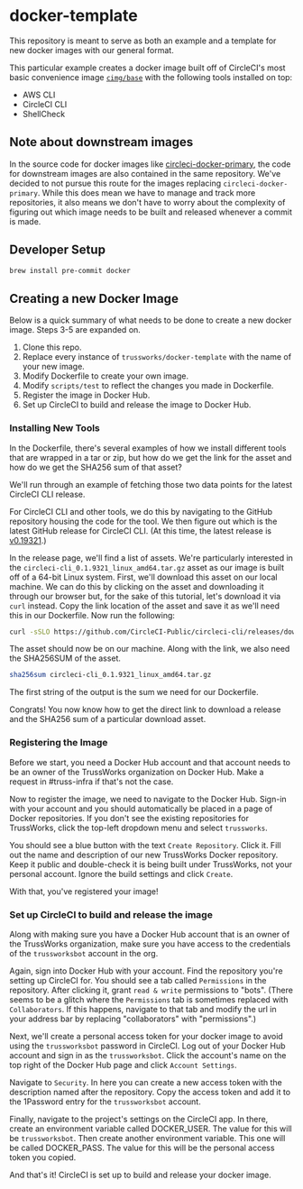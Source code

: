 # docker-template

This repository is meant to serve as both an example and a template for new docker images with our general format.

This particular example creates a docker image built off of CircleCI's most basic convenience image [`cimg/base`](https://hub.docker.com/r/cimg/base) with the following tools installed on top:

- AWS CLI
- CircleCI CLI
- ShellCheck

## Note about downstream images

In the source code for docker images like [circleci-docker-primary](https://github.com/trussworks/circleci-docker-primary), the code for downstream images are also contained in the same repository. We've decided to not pursue this route for the images replacing `circleci-docker-primary`. While this does mean we have to manage and track more repositories, it also means we don't have to worry about the complexity of figuring out which image needs to be built and released whenever a commit is made.

## Developer Setup

```sh
brew install pre-commit docker
```

## Creating a new Docker Image

Below is a quick summary of what needs to be done to create a new docker image. Steps 3-5 are expanded on.

1. Clone this repo.
2. Replace every instance of `trussworks/docker-template` with the name of your new image.
3. Modify Dockerfile to create your own image.
4. Modify `scripts/test` to reflect the changes you made in Dockerfile.
5. Register the image in Docker Hub.
6. Set up CircleCI to build and release the image to Docker Hub.

### Installing New Tools

In the Dockerfile, there's several examples of how we install different tools that are wrapped in a tar or zip, but how do we get the link for the asset and how do we get the SHA256 sum of that asset?

We'll run through an example of fetching those two data points for the latest CircleCI CLI release.

For CircleCI CLI and other tools, we do this by navigating to the GitHub repository housing the code for the tool. We then figure out which is the latest GitHub release for CircleCI CLI. (At this time, the latest release is [v0.19321](https://github.com/CircleCI-Public/circleci-cli/releases/tag/v0.1.9321).)

In the release page, we'll find a list of assets. We're particularly interested in the `circleci-cli_0.1.9321_linux_amd64.tar.gz` asset as our image is built off of a 64-bit Linux system. First, we'll download this asset on our local machine. We can do this by clicking on the asset and downloading it through our browser but, for the sake of this tutorial, let's download it via `curl` instead. Copy the link location of the asset and save it as we'll need this in our Dockerfile. Now run the following:

```sh
curl -sSLO https://github.com/CircleCI-Public/circleci-cli/releases/download/v0.1.9321/circleci-cli_0.1.9321_linux_amd64.tar.gz
```

The asset should now be on our machine. Along with the link, we also need the SHA256SUM of the asset.

```sh
sha256sum circleci-cli_0.1.9321_linux_amd64.tar.gz
```

The first string of the output is the sum we need for our Dockerfile.

Congrats! You now know how to get the direct link to download a release and the SHA256 sum of a particular download asset.

### Registering the Image

Before we start, you need a Docker Hub account and that account needs to be an owner of the TrussWorks organization on Docker Hub. Make a request in #truss-infra if that's not the case.

Now to register the image, we need to navigate to the Docker Hub. Sign-in with your account and you should automatically be placed in a page of Docker repositories. If you don't see the existing repositories for TrussWorks, click the top-left dropdown menu and select `trussworks`.

You should see a blue button with the text `Create Repository`. Click it. Fill out the name and description of our new TrussWorks Docker repository. Keep it public and double-check it is being built under TrussWorks, not your personal account. Ignore the build settings and click `Create`.

With that, you've registered your image!

### Set up CircleCI to build and release the image

Along with making sure you have a Docker Hub account that is an owner of the TrussWorks organization, make sure you have access to the credentials of the `trussworksbot` account in the org.

Again, sign into Docker Hub with your account. Find the repository you're setting up CircleCI for. You should see a tab called `Permissions` in the repository. After clicking it, grant `read & write` permissions to "bots". (There seems to be a glitch where the `Permissions` tab is sometimes replaced with `Collaborators`. If this happens, navigate to that tab and modify the url in your address bar by replacing "collaborators" with "permissions".)

Next, we'll create a personal access token for your docker image to avoid using the `trussworksbot` password in CircleCI. Log out of your Docker Hub account and sign in as the `trussworksbot`. Click the account's name on the top right of the Docker Hub page and click `Account Settings`.

Navigate to `Security`. In here you can create a new access token with the description named after the repository. Copy the access token and add it to the 1Password entry for the `trussworksbot` account.

Finally, navigate to the project's settings on the CircleCI app. In there, create an environment variable called DOCKER_USER. The value for this will be `trussworksbot`. Then create another environment variable. This one will be called DOCKER_PASS. The value for this will be the personal access token you copied.

And that's it! CircleCI is set up to build and release your docker image.
